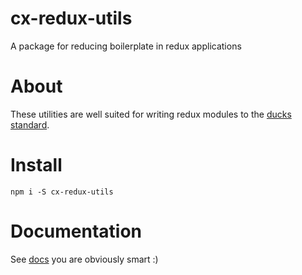 # cx-redux-utils
A package for reducing boilerplate in redux applications

# About
These utilities are well suited for writing redux modules to the [ducks standard](https://github.com/erikras/ducks-modular-redux).

# Install
```shell
npm i -S cx-redux-utils
```

# Documentation
See [docs](https://crosschx.github.io/cx-redux-utils/) you are obviously smart :)
